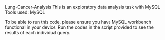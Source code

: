  Lung-Cancer-Analysis
 This is an exploratory data analysis task with MySQL
 Tools used: MySQL

 To be able to run this code, please ensure you have MySQL workbench functional in your device.
 Run the codes in the script provided to see the results of each individual query.
